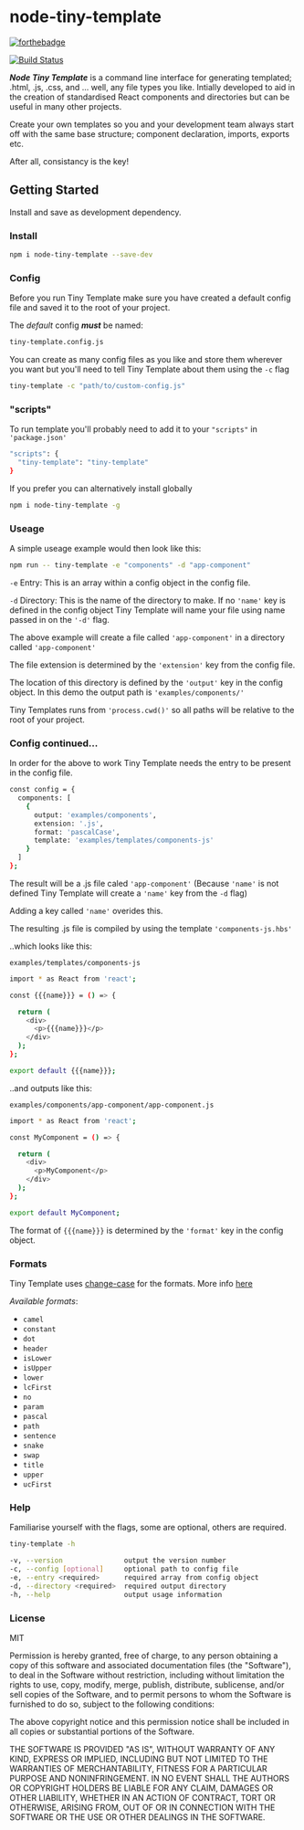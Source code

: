 # node-tiny-template

[![forthebadge](https://forthebadge.com/images/badges/made-with-javascript.svg)](https://forthebadge.com)

[![Build Status](https://travis-ci.org/PaulieScanlon/node-tiny-template.svg?branch=master)](https://travis-ci.org/PaulieScanlon/node-tiny-template)

**_Node Tiny Template_** is a command line interface for generating templated; .html, .js, .css, and ... well, any file types you like. Intially developed to aid in the creation of standardised React components and directories but can be useful in many other projects.

Create your own templates so you and your development team always start off with the same base structure; component declaration, imports, exports etc.

After all, consistancy is the key!

## Getting Started

Install and save as development dependency.

### Install

```sh
npm i node-tiny-template --save-dev
```

### Config

Before you run Tiny Template make sure you have created a default config file and saved it to the root of your project.

The _default_ config **_must_** be named:

```sh
tiny-template.config.js
```

You can create as many config files as you like and store them wherever you want but you'll need to tell Tiny Template about them using the `-c` flag

```sh
tiny-template -c "path/to/custom-config.js"
```

### "scripts"

To run template you'll probably need to add it to your `"scripts"` in `'package.json'`

```sh
"scripts": {
  "tiny-template": "tiny-template"
}
```

If you prefer you can alternatively install globally

```sh
npm i node-tiny-template -g
```

### Useage

A simple useage example would then look like this:

```sh
npm run -- tiny-template -e "components" -d "app-component"
```

`-e` Entry: This is an array within a config object in the config file.

`-d` Directory: This is the name of the directory to make. If no `'name'` key is defined in the config object Tiny Template will name your file using name passed in on the `'-d'` flag.

The above example will create a file called `'app-component'` in a directory called `'app-component'`

The file extension is determined by the `'extension'` key from the config file.

The location of this directory is defined by the `'output'` key in the config object. In this demo the output path is `'examples/components/'`

Tiny Templates runs from `'process.cwd()'` so all paths will be relative to the root of your project.

### Config continued...

In order for the above to work Tiny Template needs the entry to be present in the config file.

```sh
const config = {
  components: [
    {
      output: 'examples/components',
      extension: '.js',
      format: 'pascalCase',
      template: 'examples/templates/components-js'
    }
  ]
};
```

The result will be a .js file caled `'app-component'` (Because `'name'` is not defined Tiny Template will create a `'name'` key from the `-d` flag)

Adding a key called `'name'` overides this.

The resulting .js file is compiled by using the template `'components-js.hbs'`

..which looks like this:

`examples/templates/components-js`

```sh
import * as React from 'react';

const {{{name}}} = () => {

  return (
    <div>
      <p>{{{name}}}</p>
    </div>
  );
};

export default {{{name}}};
```

..and outputs like this:

`examples/components/app-component/app-component.js`

```sh
import * as React from 'react';

const MyComponent = () => {

  return (
    <div>
      <p>MyComponent</p>
    </div>
  );
};

export default MyComponent;
```

The format of `{{{name}}}` is determined by the `'format'` key in the config object.

### Formats

Tiny Template uses [change-case](https://www.npmjs.com/package/change-case) for the formats. More info [here](https://github.com/blakeembrey/change-case)

_Available formats_:

* `camel`
* `constant`
* `dot`
* `header`
* `isLower`
* `isUpper`
* `lower`
* `lcFirst`
* `no`
* `param`
* `pascal`
* `path`
* `sentence`
* `snake`
* `swap`
* `title`
* `upper`
* `ucFirst`

### Help

Familiarise yourself with the flags, some are optional, others are required.

```sh
tiny-template -h
```

```sh
-v, --version               output the version number
-c, --config [optional]     optional path to config file
-e, --entry <required>      required array from config object
-d, --directory <required>  required output directory
-h, --help                  output usage information
```

<!-- ### onComplete

In instances where you'd like to do something after Tiny Template completes add an `'onComplete'` key to your config file. If Tiny Templates finds this after running it'll execute whatever you pass in.

For example:

```sh
const config = {
  ...
  onComplete: 'npm run tiny-template-on-complete'
};
```

This will run `'tiny-template-on-complete'` from `"scripts"` in `'package.json'`

```sh
"scripts": {
  "tiny-template-on-complete": "node ./tiny-template-on-complete.js"
}
``` -->

### License

MIT

Permission is hereby granted, free of charge, to any person obtaining a copy of this software and associated documentation files (the "Software"), to deal in the Software without restriction, including without limitation the rights to use, copy, modify, merge, publish, distribute, sublicense, and/or sell copies of the Software, and to permit persons to whom the Software is furnished to do so, subject to the following conditions:

The above copyright notice and this permission notice shall be included in all copies or substantial portions of the Software.

THE SOFTWARE IS PROVIDED "AS IS", WITHOUT WARRANTY OF ANY KIND, EXPRESS OR IMPLIED, INCLUDING BUT NOT LIMITED TO THE WARRANTIES OF MERCHANTABILITY, FITNESS FOR A PARTICULAR PURPOSE AND NONINFRINGEMENT. IN NO EVENT SHALL THE AUTHORS OR COPYRIGHT HOLDERS BE LIABLE FOR ANY CLAIM, DAMAGES OR OTHER LIABILITY, WHETHER IN AN ACTION OF CONTRACT, TORT OR OTHERWISE, ARISING FROM, OUT OF OR IN CONNECTION WITH THE SOFTWARE OR THE USE OR OTHER DEALINGS IN THE SOFTWARE.
